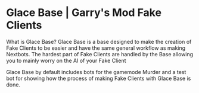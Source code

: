 # Glace Base | Garry's Mod Fake Clients

What is Glace Base? Glace Base is a base designed to make the creation of Fake Clients to be easier and have the same general workflow as making Nextbots. The hardest part of Fake Clients are handled by the Base allowing you to mainly worry on the AI of your Fake Client

Glace Base by default includes bots for the gamemode Murder and a test bot for showing how the process of making Fake Clients with Glace Base is done.
